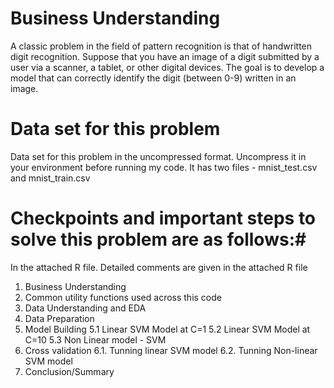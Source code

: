 # Business Understanding #
A classic problem in the field of pattern recognition is that of handwritten digit recognition. Suppose that you have an image of a digit submitted by a user via a scanner, a tablet, or other digital devices. The goal is to develop a model that can correctly identify the digit (between 0-9) written in an image. 

# Data set for this problem #
Data set for this problem in the uncompressed format. Uncompress it in your environment before running my code.
It has two files - mnist_test.csv and mnist_train.csv

# Checkpoints  and important steps  to solve this problem are as follows:#
In the attached R file. Detailed comments are given in the attached R file
1. Business Understanding
2. Common utility functions used across this code
3. Data Understanding and EDA
4. Data Preparation
5. Model Building 
5.1 Linear SVM Model at C=1
5.2 Linear SVM Model at C=10
5.3 Non Linear model - SVM
6.  Cross validation 
6.1. Tunning linear SVM model 
6.2. Tunning Non-linear SVM model 
7. Conclusion/Summary